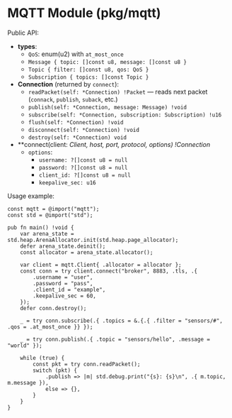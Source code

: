 # MQTT Module (pkg/mqtt)

Public API:

- **types**:
  - `QoS`: enum(u2) with `at_most_once`
  - `Message { topic: []const u8, message: []const u8 }`
  - `Topic { filter: []const u8, qos: QoS }`
  - `Subscription { topics: []const Topic }`
- **Connection** (returned by `connect`):
  - `readPacket(self: *Connection) !Packet` — reads next packet (`connack`, `publish`, `suback`, etc.)
  - `publish(self: *Connection, message: Message) !void`
  - `subscribe(self: *Connection, subscription: Subscription) !u16`
  - `flush(self: *Connection) !void`
  - `disconnect(self: *Connection) !void`
  - `destroy(self: *Connection) void`
- **connect(client: *Client, host, port, protocol, options) !*Connection**
  - `options`:
    - `username: ?[]const u8 = null`
    - `password: ?[]const u8 = null`
    - `client_id: ?[]const u8 = null`
    - `keepalive_sec: u16`

Usage example:

```zig
const mqtt = @import("mqtt");
const std = @import("std");

pub fn main() !void {
    var arena_state = std.heap.ArenaAllocator.init(std.heap.page_allocator);
    defer arena_state.deinit();
    const allocator = arena_state.allocator();

    var client = mqtt.Client{ .allocator = allocator };
    const conn = try client.connect("broker", 8883, .tls, .{
        .username = "user",
        .password = "pass",
        .client_id = "example",
        .keepalive_sec = 60,
    });
    defer conn.destroy();

    _ = try conn.subscribe(.{ .topics = &.{.{ .filter = "sensors/#", .qos = .at_most_once }} });

    _ = try conn.publish(.{ .topic = "sensors/hello", .message = "world" });

    while (true) {
        const pkt = try conn.readPacket();
        switch (pkt) {
            .publish => |m| std.debug.print("{s}: {s}\n", .{ m.topic, m.message }),
            else => {},
        }
    }
}
```
